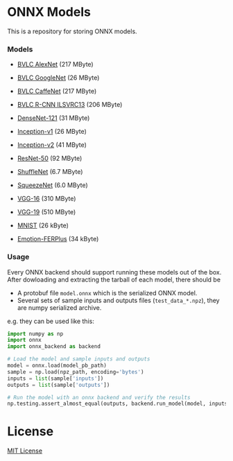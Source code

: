 # ONNX Models

This is a repository for storing ONNX models.

### Models

- [BVLC AlexNet](bvlc_alexnet) (217 MByte)

- [BVLC GoogleNet](bvlc_googlenet) (26 MByte)

- [BVLC CaffeNet](bvlc_reference_caffenet) (217 MByte)

- [BVLC R-CNN ILSVRC13](bvlc_reference_rcnn_ilsvrc13) (206 MByte)

- [DenseNet-121](densenet121) (31 MByte)

- [Inception-v1](inception_v1) (26 MByte)

- [Inception-v2](inception_v2) (41 MByte)

- [ResNet-50](resnet50) (92 MByte)

- [ShuffleNet](shufflenet) (6.7 MByte)

- [SqueezeNet](squeezenet) (6.0 MByte)

- [VGG-16](vgg16) (310 MByte)

- [VGG-19](vgg19) (510 MByte)

- [MNIST](mnist) (26 kByte)

- [Emotion-FERPlus](emotion_ferplus) (34 kByte)

### Usage

Every ONNX backend should support running these models out of the box. After dowloading and extracting the tarball of each model, there should be

- A protobuf file `model.onnx` which is the serialized ONNX model.
- Several sets of sample inputs and outputs files (`test_data_*.npz`), they are numpy serialized archive.

e.g. they can be used like this:

```python
import numpy as np
import onnx
import onnx_backend as backend

# Load the model and sample inputs and outputs
model = onnx.load(model_pb_path)
sample = np.load(npz_path, encoding='bytes')
inputs = list(sample['inputs'])
outputs = list(sample['outputs'])

# Run the model with an onnx backend and verify the results
np.testing.assert_almost_equal(outputs, backend.run_model(model, inputs))
```

# License

[MIT License](LICENSE)
